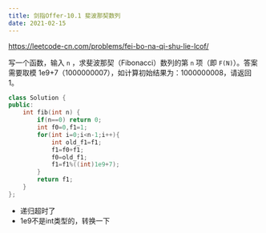```yaml
---
title: 剑指Offer-10.1 斐波那契数列
date: 2021-02-15
---
```


<https://leetcode-cn.com/problems/fei-bo-na-qi-shu-lie-lcof/>

写一个函数，输入 `n` ，求斐波那契（Fibonacci）数列的第 `n` 项（即 `F(N)`）。答案需要取模 1e9+7（1000000007），如计算初始结果为：1000000008，请返回 1。

```c++
class Solution {
public:
    int fib(int n) {
        if(n==0) return 0;
        int f0=0,f1=1;
        for(int i=0;i<n-1;i++){
            int old_f1=f1;
            f1=f0+f1;
            f0=old_f1;
            f1=f1%((int)1e9+7);
        }
        return f1;
    }
};
```

- 递归超时了
- 1e9不是int类型的，转换一下